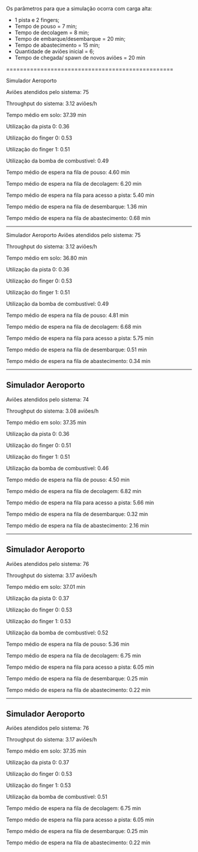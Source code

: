 Os parâmetros para que a simulação ocorra com carga alta:

- 1 pista e 2 fingers;
- Tempo de pouso = 7 min;
- Tempo de decolagem = 8 min;
- Tempo de embarque/desembarque = 20 min;
- Tempo de abastecimento = 15 min;
- Quantidade de aviões inicial = 6;
- Tempo de chegada/ spawn de novos aviões = 20 min

=================================================

Simulador Aeroporto

Aviões atendidos pelo sistema: 75

Throughput do sistema: 3.12 aviões/h

Tempo médio em solo: 37.39 min

Utilização da pista 0: 0.36

Utilização do finger 0: 0.53

Utilização do finger 1: 0.51

Utilização da bomba de combustivel: 0.49


Tempo médio de espera na fila de pouso: 4.60 min

Tempo médio de espera na fila de decolagem: 6.20 min

Tempo médio de espera na fila para acesso a pista: 5.40 min

Tempo médio de espera na fila de desembarque: 1.36 min

Tempo médio de espera na fila de abastecimento: 0.68 min


--------------------------------------------

Simulador Aeroporto
Aviões atendidos pelo sistema: 75

Throughput do sistema: 3.12 aviões/h

Tempo médio em solo: 36.80 min

Utilização da pista 0: 0.36

Utilização do finger 0: 0.53

Utilização do finger 1: 0.51

Utilização da bomba de combustivel: 0.49

Tempo médio de espera na fila de pouso: 4.81 min

Tempo médio de espera na fila de decolagem: 6.68 min

Tempo médio de espera na fila para acesso a pista: 5.75 min

Tempo médio de espera na fila de desembarque: 0.51 min

Tempo médio de espera na fila de abastecimento: 0.34 min

-------------------------------------------------

## Simulador Aeroporto

Aviões atendidos pelo sistema: 74

Throughput do sistema: 3.08 aviões/h

Tempo médio em solo: 37.35 min

Utilização da pista 0: 0.36

Utilização do finger 0: 0.51

Utilização do finger 1: 0.51

Utilização da bomba de combustivel: 0.46

Tempo médio de espera na fila de pouso: 4.50 min

Tempo médio de espera na fila de decolagem: 6.82 min

Tempo médio de espera na fila para acesso a pista: 5.66 min

Tempo médio de espera na fila de desembarque: 0.32 min

Tempo médio de espera na fila de abastecimento: 2.16 min

-------------------------------------------------------

## Simulador Aeroporto

Aviões atendidos pelo sistema: 76

Throughput do sistema: 3.17 aviões/h

Tempo médio em solo: 37.01 min

Utilização da pista 0: 0.37

Utilização do finger 0: 0.53

Utilização do finger 1: 0.53

Utilização da bomba de combustivel: 0.52

Tempo médio de espera na fila de pouso: 5.36 min

Tempo médio de espera na fila de decolagem: 6.75 min

Tempo médio de espera na fila para acesso a pista: 6.05 min

Tempo médio de espera na fila de desembarque: 0.25 min

Tempo médio de espera na fila de abastecimento: 0.22 min


--------------------------------------------------------------


## Simulador Aeroporto

Aviões atendidos pelo sistema: 76

Throughput do sistema: 3.17 aviões/h

Tempo médio em solo: 37.35 min

Utilização da pista 0: 0.37

Utilização do finger 0: 0.53

Utilização do finger 1: 0.53

Utilização da bomba de combustivel: 0.51

Tempo médio de espera na fila de decolagem: 6.75 min

Tempo médio de espera na fila para acesso a pista: 6.05 min

Tempo médio de espera na fila de desembarque: 0.25 min

Tempo médio de espera na fila de abastecimento: 0.22 min

